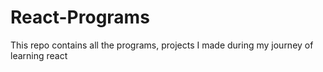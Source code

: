 # React-Programs
 This repo contains all the programs, projects I made during my journey of learning react
